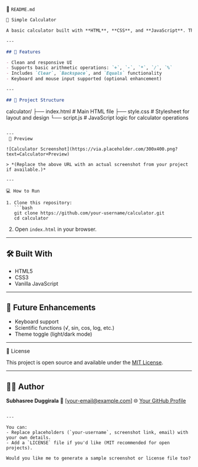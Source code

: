
📄 `README.md`

```markdown
🔢 Simple Calculator

A basic calculator built with **HTML**, **CSS**, and **JavaScript**. This calculator can perform common arithmetic operations like addition, subtraction, multiplication, and division.

---

## 🚀 Features

- Clean and responsive UI
- Supports basic arithmetic operations: `+`, `-`, `*`, `/`, `%`
- Includes `Clear`, `Backspace`, and `Equals` functionality
- Keyboard and mouse input supported (optional enhancement)

---

## 📂 Project Structure

```

calculator/
├── index.html     # Main HTML file
├── style.css      # Stylesheet for layout and design
└── script.js      # JavaScript logic for calculator operations

````

---
 📸 Preview

![Calculator Screenshot](https://via.placeholder.com/300x400.png?text=Calculator+Preview)

> *(Replace the above URL with an actual screenshot from your project if available.)*

---

💻 How to Run

1. Clone this repository:
   ```bash
   git clone https://github.com/your-username/calculator.git
   cd calculator
````

2. Open `index.html` in your browser.

---

## 🛠️ Built With

* HTML5
* CSS3
* Vanilla JavaScript

---

## 📌 Future Enhancements

* Keyboard support
* Scientific functions (√, sin, cos, log, etc.)
* Theme toggle (light/dark mode)

---
 📃 License

This project is open source and available under the [MIT License](LICENSE).

---

## 🙋‍♀️ Author

**Subhasree Duggirala**
📧 \[[your-email@example.com](mailto:your-email@example.com)]
🌐 [Your GitHub Profile](https://github.com/your-username)

```

---

You can:
- Replace placeholders (`your-username`, screenshot link, email) with your own details.
- Add a `LICENSE` file if you'd like (MIT recommended for open projects).

Would you like me to generate a sample screenshot or license file too?
```

